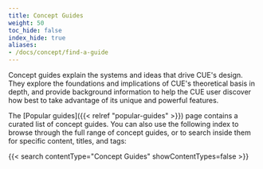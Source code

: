 ```yaml
---
title: Concept Guides
weight: 50
toc_hide: false
index_hide: true
aliases:
- /docs/concept/find-a-guide
---
```


Concept guides explain the systems and ideas that drive CUE's design.
They explore the foundations and implications of CUE's theoretical basis in
depth, and provide background information to help the CUE user discover how
best to take advantage of its unique and powerful features.

The [Popular guides]({{< relref "popular-guides" >}}) page contains a curated
list of concept guides.
You can also use the following index to browse through the full range of concept guides,
or to search inside them for specific content, titles, and tags:

{{< search contentType="Concept Guides" showContentTypes=false >}}
